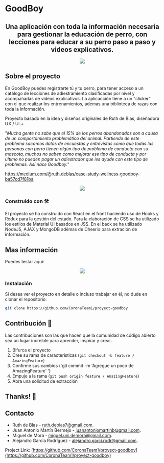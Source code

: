 # GoodBoy
<h2 align="center">
Una aplicación con toda la información necesaria para gestionar la educación de perro, con lecciones para educar a su perro paso a paso y videos explicativos.
</h2>

<p align="center"><img src="https://i.ibb.co/xhLfXwB/Screenshot-2020-05-08-at-18-06-15.png" /></a></p>

## Sobre el proyecto
En GoodBoy puedes registrarte tú y tu perro, para tener acceso a un catálogo de lecciones de adiestramiento clasificadas por nivel y acompañadas de videos explicativos. La aplicacción tiene a un "clicker" con el que realizar los entrenamientos, ademas una biblioteca de razas con toda la información.

Proyecto basado en la idea y diseños originales de Ruth de Blas, diseñadora UX / UI.+

"*Mucha gente no sabe que el 15% de los perros abandonados son a causa de un comportamiento problemático del animal.
Partiendo de este problema sacamos datos de encuestas y entrevistas como que todas las personas con perro tienen algún tipo de problema de conducta con su mascota, muchos no saben como mejorar ese tipo de conducta y por último no pueden pagar un adiestrador que les ayude con este tipo de problemas. Así nace Goodboy.*"

https://medium.com/@ruth.deblas/case-study-wellness-goodboy-ba57cd7f81ba

<p align="center"><img src="https://i.ibb.co/N6y4wjp/Screenshot-2020-05-08-at-18-06-57.png" /></p>

### Construido con 🛠

El proyecto se ha construido con React en el front haciendo uso de Hooks y Redux para la gestión del estado. Para la elaboración de CSS se ha utilizado los estilos de Material UI basados en JSS. En el back se ha utilizado NodeJS, AJAX y MongoDB adémas de Cheerio para extración de información.

## Mas información
Puedes testar aquí: 
<p align="center"><img src="https://i.ibb.co/ZNPWTxQ/Screenshot-2020-05-08-at-18-07-21.png" /></p>

### Instalación

Si desea ver el proyecto en detalle o incluso trabajar en él, no dude en clonar el repositorio:

```sh
git clone https://github.com/CoronaTeam1/proyect-goodboy
```

## Contribución 💬

Las contribuciones son las que hacen que la comunidad de código abierto sea un lugar increíble para aprender, inspirar y crear.

1. Bifurca el proyecto
2. Cree su rama de características (`git checkout -b feature / AmazingFeature`)
3. Confirme sus cambios (`git commit -m 'Agregue un poco de AmazingFeature' ')
4. Empuje a la rama (`git push origin feature / AmazingFeature`)
5. Abra una solicitud de extracción

## Thanks! 💖

## Contacto

- Ruth de Blas - [ruth.deblas7@gmail.com](ruth.deblas7@gmail.com).
- Juan Antonio Martín Bermejo - [juanantoniomartinb@gmail.com](juanantoniomartinb@gmail.com).
- Miguel de Mora - [miguel.uni.demora@gmail.com](miguel.uni.demora@gmail.com).
- Alejandro García Rodríguez - [alejandro.garci.rodr@gmail.com](alejandro.garci.rodr@gmail.com).

Project Link: [https://github.com/CoronaTeam1/proyect-goodboy](https://github.com/CoronaTeam1/proyect-goodboy)
